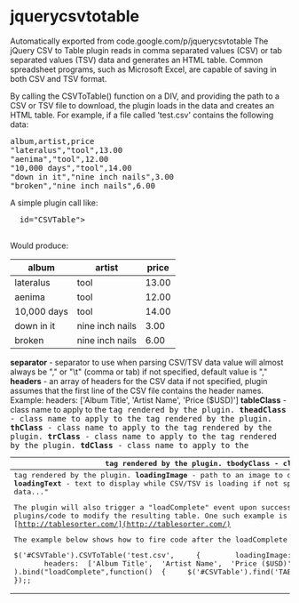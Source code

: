 # jquerycsvtotable
Automatically exported from code.google.com/p/jquerycsvtotable
The jQuery CSV to Table plugin reads in comma separated values (CSV) or tab separated values (TSV) data and generates an HTML table. Common spreadsheet programs, such as Microsoft Excel, are capable of saving in both CSV and TSV format.

By calling the CSVToTable() function on a DIV, and providing the path to a CSV or TSV file to download, the plugin loads in the data and creates an HTML table. For example, if a file called 'test.csv' contains the following data:

<pre class="prettyprint"><span class="pln">album</span><span class="pun">,</span><span class="pln">artist</span><span class="pun">,</span><span class="pln">price
</span><span class="str">"lateralus"</span><span class="pun">,</span><span class="str">"tool"</span><span class="pun">,</span><span class="lit">13.00</span><span class="pln">
</span><span class="str">"aenima"</span><span class="pun">,</span><span class="str">"tool"</span><span class="pun">,</span><span class="lit">12.00</span><span class="pln">
</span><span class="str">"10,000 days"</span><span class="pun">,</span><span class="str">"tool"</span><span class="pun">,</span><span class="lit">14.00</span><span class="pln">
</span><span class="str">"down in it"</span><span class="pun">,</span><span class="str">"nine inch nails"</span><span class="pun">,</span><span class="lit">3.00</span><span class="pln">
</span><span class="str">"broken"</span><span class="pun">,</span><span class="str">"nine inch nails"</span><span class="pun">,</span><span class="lit">6.00</span></pre>

A simple plugin call like:

<pre class="prettyprint"><span class="tag"><div</span> <span class="pln"></span> <span class="atn">id</span><span class="pun">=</span><span class="atv">"CSVTable"</span><span class="tag">></div></span><span class="pln">

</span><span class="tag"><script></span><span class="pln">
$</span><span class="pun">(</span><span class="kwd">function</span><span class="pun">()</span> <span class="pln"></span> <span class="pun">{</span><span class="pln">
  $</span><span class="pun">(</span><span class="str">'#CSVTable'</span><span class="pun">).</span><span class="typ">CSVToTable</span><span class="pun">(</span><span class="str">'test.csv'</span><span class="pun">);</span><span class="pln">
</span><span class="pun">});</span><span class="pln">
</span><span class="tag"></script></span></pre>

Would produce:

| album | artist | price |
| --- | --- | --- |
| lateralus | tool | 13.00 |
| aenima | tool | 12.00 |
| 10,000 days | tool | 14.00 |
| down in it | nine inch nails | 3.00 |
| broken | nine inch nails | 6.00 |

**separator** - separator to use when parsing CSV/TSV data value will almost always be "," or "\t" (comma or tab) if not specified, default value is ","
**headers** - an array of headers for the CSV data if not specified, plugin assumes that the first line of the CSV file contains the header names.
Example: headers: ['Album Title', 'Artist Name', 'Price ($USD)']
**tableClass** - class name to apply to the <tt><table></tt> tag rendered by the plugin.
**theadClass** - class name to apply to the <tt><thead></tt> tag rendered by the plugin.
**thClass** - class name to apply to the <tt><th></tt> tag rendered by the plugin.
**tbodyClass** - class name to apply to the <tt><tbody></tt> tag rendered by the plugin.
**trClass** - class name to apply to the <tt><tr></tt> tag rendered by the plugin.
**tdClass** - class name to apply to the <tt><td></tt> tag rendered by the plugin.
**loadingImage** - path to an image to display while CSV/TSV data is loading
**loadingText** - text to display while CSV/TSV is loading if not specified, default value is "Loading CSV data..."

The plugin will also trigger a "loadComplete" event upon successful render, so that you may use other jQuery plugins/code to modify the resulting table. One such example is the jQuery tablesorter plugin at [http://tablesorter.com/](http://tablesorter.com/)

The example below shows how to fire code after the loadComplete event is triggered:

<pre class="prettyprint"><span class="pln">$</span><span class="pun">(</span><span class="str">'#CSVTable'</span><span class="pun">).</span><span class="typ">CSVToTable</span><span class="pun">(</span><span class="str">'test.csv'</span><span class="pun">,</span> <span class="pln">   </span> <span class="pun">{</span> <span class="pln">       loadingImage</span><span class="pun">:</span> <span class="pln"></span> <span class="str">'images/loading.gif'</span><span class="pun">,</span> <span class="pln">       startLine</span><span class="pun">:</span> <span class="pln"></span> <span class="lit">1</span><span class="pun">,</span><span class="pln">
       headers</span><span class="pun">:</span> <span class="pln"></span> <span class="pun">[</span><span class="str">'Album Title'</span><span class="pun">,</span> <span class="pln"></span> <span class="str">'Artist Name'</span><span class="pun">,</span> <span class="pln"></span> <span class="str">'Price ($USD)'</span><span class="pun">]</span><span class="pln">   </span> <span class="pun">}</span><span class="pln">
</span><span class="pun">).</span><span class="pln">bind</span><span class="pun">(</span><span class="str">"loadComplete"</span><span class="pun">,</span><span class="kwd">function</span><span class="pun">()</span> <span class="pln"></span> <span class="pun">{</span> <span class="pln">    $</span><span class="pun">(</span><span class="str">'#CSVTable'</span><span class="pun">).</span><span class="pln">find</span><span class="pun">(</span><span class="str">'TABLE'</span><span class="pun">).</span><span class="pln">tablesorter</span><span class="pun">();</span><span class="pln">
</span><span class="pun">});;</span></pre>
